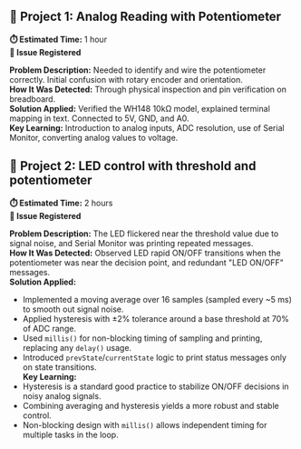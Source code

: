 ## 🔹 Project 1: Analog Reading with Potentiometer
**⏱️ Estimated Time:** 1 hour  
**📌 Issue Registered**

**Problem Description:** Needed to identify and wire the potentiometer correctly. Initial confusion with rotary encoder and orientation.  
**How It Was Detected:** Through physical inspection and pin verification on breadboard.  
**Solution Applied:** Verified the WH148 10kΩ model, explained terminal mapping in text. Connected to 5V, GND, and A0.  
**Key Learning:** Introduction to analog inputs, ADC resolution, use of Serial Monitor, converting analog values to voltage.  

## 🔹 Project 2: LED control with threshold and potentiometer 
**⏱️ Estimated Time:** 2 hours  
**📌 Issue Registered**

**Problem Description:** The LED flickered near the threshold value due to signal noise, and Serial Monitor was printing repeated messages.  
**How It Was Detected:** Observed LED rapid ON/OFF transitions when the potentiometer was near the decision point, and redundant "LED ON/OFF" messages.  
**Solution Applied:**  
- Implemented a moving average over 16 samples (sampled every ~5 ms) to smooth out signal noise.  
- Applied hysteresis with ±2% tolerance around a base threshold at 70% of ADC range.  
- Used `millis()` for non-blocking timing of sampling and printing, replacing any `delay()` usage.  
- Introduced `prevState`/`currentState` logic to print status messages only on state transitions.  
**Key Learning:**  
- Hysteresis is a standard good practice to stabilize ON/OFF decisions in noisy analog signals.  
- Combining averaging and hysteresis yields a more robust and stable control.  
- Non-blocking design with `millis()` allows independent timing for multiple tasks in the loop.
